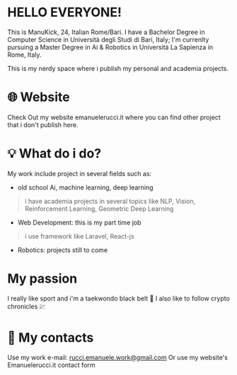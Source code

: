 # HELLO EVERYONE!
This is ManuKick, 24, Italian Rome/Bari.
I have a Bachelor Degree in Computer Science in Università degli Studi di Bari, Italy;
I'm currenlty pursuing a Master Degree in Ai & Robotics in Università La Sapienza in Rome, Italy.


This is my nerdy space where i publish my personal and academia projects.

# 🌐 Website 
Check Out my website emanuelerucci.it where you can find other project that i don't publish here.

# 💡 What do i do?
My work include project in several fields such as:
- old school Ai, machine learning, deep learning
> i have academia projects in several topics like NLP, Vision, Reinforcement Learning, Geometric Deep Learning
- Web Development: this is my part time job
> i use framework like Laravel, React-js 
- Robotics: projects still to come

# My passion
I really like sport and i'm a taekwondo black belt 🥋
I also like to follow crypto chronicles 💹

# 📧 My contacts
Use my work e-mail: rucci.emanuele.work@gmail.com
Or use my website's Emanuelerucci.it contact form


